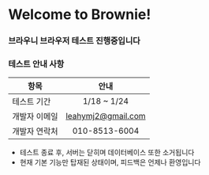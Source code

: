 # Welcome to Brownie!
### 브라우니 브라우저 테스트 진행중입니다
### 테스트 안내 사항
| 항목  | 안내 |
| ------------- |:-------------:|
| 테스트 기간      | 1/18 ~ 1/24     |
| 개발자 이메일      | leahymj2@gmail.com     |
| 개발자 연락처      | 010-8513-6004     |

* 테스트 종료 후, 서버는 닫히며 데이터베이스 또한 소거됩니다
* 현재 기본 기능만 탑재된 상태이며, 피드백은 언제나 환영입니다
